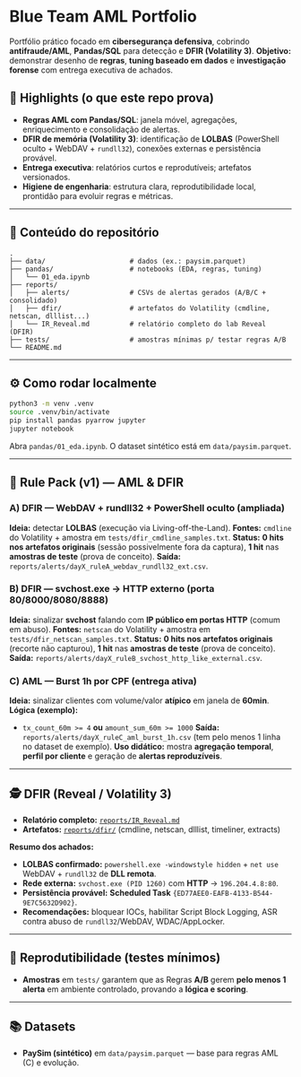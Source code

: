 # Blue Team AML Portfolio

Portfólio prático focado em **cibersegurança defensiva**, cobrindo **antifraude/AML**, **Pandas/SQL** para detecção e **DFIR (Volatility 3)**.
**Objetivo:** demonstrar desenho de **regras**, **tuning baseado em dados** e **investigação forense** com entrega executiva de achados.

## 🔎 Highlights (o que este repo prova)

* **Regras AML com Pandas/SQL**: janela móvel, agregações, enriquecimento e consolidação de alertas.
* **DFIR de memória (Volatility 3)**: identificação de **LOLBAS** (PowerShell oculto + WebDAV + `rundll32`), conexões externas e persistência provável.
* **Entrega executiva**: relatórios curtos e reprodutíveis; artefatos versionados.
* **Higiene de engenharia**: estrutura clara, reprodutibilidade local, prontidão para evoluir regras e métricas.

---

## 🧩 Conteúdo do repositório

```
.
├── data/                     # dados (ex.: paysim.parquet)
├── pandas/                   # notebooks (EDA, regras, tuning)
│   └── 01_eda.ipynb
├── reports/
│   ├── alerts/               # CSVs de alertas gerados (A/B/C + consolidado)
│   ├── dfir/                 # artefatos do Volatility (cmdline, netscan, dlllist...)
│   └── IR_Reveal.md          # relatório completo do lab Reveal (DFIR)
├── tests/                    # amostras mínimas p/ testar regras A/B
└── README.md
```

---

## ⚙️ Como rodar localmente

```bash
python3 -m venv .venv
source .venv/bin/activate
pip install pandas pyarrow jupyter
jupyter notebook
```

Abra `pandas/01_eda.ipynb`. O dataset sintético está em `data/paysim.parquet`.

---

## 🧠 Rule Pack (v1) — AML & DFIR

### A) DFIR — WebDAV + rundll32 + PowerShell oculto (ampliada)

**Ideia:** detectar **LOLBAS** (execução via Living-off-the-Land).
**Fontes:** `cmdline` do Volatility + amostra em `tests/dfir_cmdline_samples.txt`.
**Status:** **0 hits nos artefatos originais** (sessão possivelmente fora da captura), **1 hit** nas **amostras de teste** (prova de conceito).
**Saída:** `reports/alerts/dayX_ruleA_webdav_rundll32_ext.csv`.

### B) DFIR — svchost.exe → HTTP externo (porta 80/8000/8080/8888)

**Ideia:** sinalizar **svchost** falando com **IP público em portas HTTP** (comum em abuso).
**Fontes:** `netscan` do Volatility + amostra em `tests/dfir_netscan_samples.txt`.
**Status:** **0 hits nos artefatos originais** (recorte não capturou), **1 hit** nas **amostras de teste** (prova de conceito).
**Saída:** `reports/alerts/dayX_ruleB_svchost_http_like_external.csv`.

### C) AML — Burst 1h por CPF (entrega ativa)

**Ideia:** sinalizar clientes com volume/valor **atípico** em janela de **60min**.
**Lógica (exemplo):**
* `tx_count_60m >= 4` **ou** `amount_sum_60m >= 1000`
  **Saída:** `reports/alerts/dayX_ruleC_aml_burst_1h.csv` (tem pelo menos 1 linha no dataset de exemplo).
  **Uso didático:** mostra **agregação temporal**, **perfil por cliente** e geração de **alertas reproduzíveis**.

---

## 🕵️ DFIR (Reveal / Volatility 3)

* **Relatório completo:** [`reports/IR_Reveal.md`](reports/IR_Reveal.md)
* **Artefatos:** [`reports/dfir/`](reports/dfir/) (cmdline, netscan, dlllist, timeliner, extracts)

**Resumo dos achados:**

* **LOLBAS confirmado:** `powershell.exe -windowstyle hidden` + `net use` WebDAV + `rundll32` de **DLL remota**.
* **Rede externa:** `svchost.exe (PID 1260)` com **HTTP** → `196.204.4.8:80`.
* **Persistência provável:** **Scheduled Task** `{ED77AEE0-EAFB-4133-B544-9E7C5632D902}`.
* **Recomendações:** bloquear IOCs, habilitar Script Block Logging, ASR contra abuso de `rundll32`/WebDAV, WDAC/AppLocker.

---

## 🧪 Reprodutibilidade (testes mínimos)

* **Amostras** em `tests/` garantem que as Regras **A/B** gerem **pelo menos 1 alerta** em ambiente controlado, provando a **lógica e scoring**.

---


## 📚 Datasets

* **PaySim (sintético)** em `data/paysim.parquet` — base para regras AML (C) e evolução.


